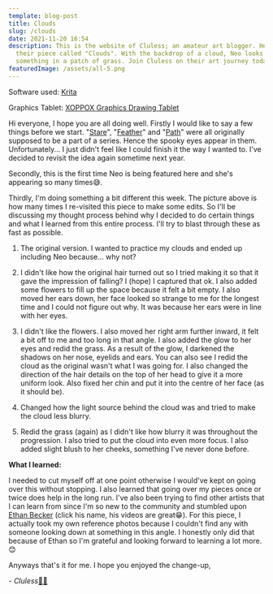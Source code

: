 ```yaml
---
template: blog-post
title: Clouds
slug: /clouds
date: 2021-11-20 16:54
description: This is the website of Cluless; an amateur art blogger. Here's
  their piece called "Clouds". With the backdrop of a cloud, Neo looks down at
  something in a patch of grass. Join Cluless on their art journey today!
featuredImage: /assets/all-5.png
---
```

Software used: [Krita](https://krita.org/en/)

Graphics Tablet: [XOPPOX Graphics Drawing Tablet](https://www.amazon.com/XOPPOX-Graphics-Battery-Free-Compatible-Painting/dp/B08TC1N6JS)

Hi everyone, I hope you are all doing well. Firstly I would like to say a few things before we start. "[Stare](https://igobycluless.netlify.app/stare)", "[Feather](https://igobycluless.netlify.app/feather)" and "[Path](https://igobycluless.netlify.app/path)" were all originally supposed to be a part of a series. Hence the spooky eyes appear in them. Unfortunately... I just didn't feel like I could finish it the way I wanted to. I've decided to revisit the idea again sometime next year.

Secondly, this is the first time Neo is being featured here and she's appearing so many times😅.

Thirdly, I'm doing something a bit different this week. The picture above is how many times I re-visited this piece to make some edits. So I'll be discussing my thought process behind why I decided to do certain things and what I learned from this entire process. I'll try to blast through these as fast as possible.

1) The original version. I wanted to practice my clouds and ended up including Neo because... why not?

2) I didn't like how the original hair turned out so I tried making it so that it gave the impression of falling? I (hope) I captured that ok. I also added some flowers to fill up the space because it felt a bit empty. I also moved her ears down, her face looked so strange to me for the longest time and I could not figure out why. It was because her ears were in line with her eyes. 

3) I didn't like the flowers. I also moved her right arm further inward, it felt a bit off to me and too long in that angle. I also added the glow to her eyes and redid the grass. As a result of the glow, I darkened the shadows on her nose, eyelids and ears. You can also see I redid the cloud as the original wasn't what I was going for. I also changed the direction of the hair details on the top of her head to give it a more uniform look. Also fixed her chin and put it into the centre of her face (as it should be).

4) Changed how the light source behind the cloud was and tried to make the cloud less blurry.

5) Redid the grass (again) as I didn't like how blurry it was throughout the progression. I also tried to put the cloud into even more focus. I also added slight blush to her cheeks, something I've never done before. 

**What I learned:**

I needed to cut myself off at one point otherwise I would've kept on going over this without stopping. I also learned that going over my pieces once or twice does help in the long run. I've also been trying to find other artists that I can learn from since I'm so new to the community and stumbled upon [Ethan Becker](https://www.youtube.com/c/EthanBecker70) (click his name, his videos are great😁). For this piece, I actually took my own reference photos because I couldn't find any with someone looking down at something in this angle. I honestly only did that because of Ethan so I'm grateful and looking forward to learning a lot more. 😊

Anyways that's it for me. I hope you enjoyed the change-up,

\- *Cluless*[✌🏽](https://emojipedia.org/victory-hand-medium-skin-tone/)